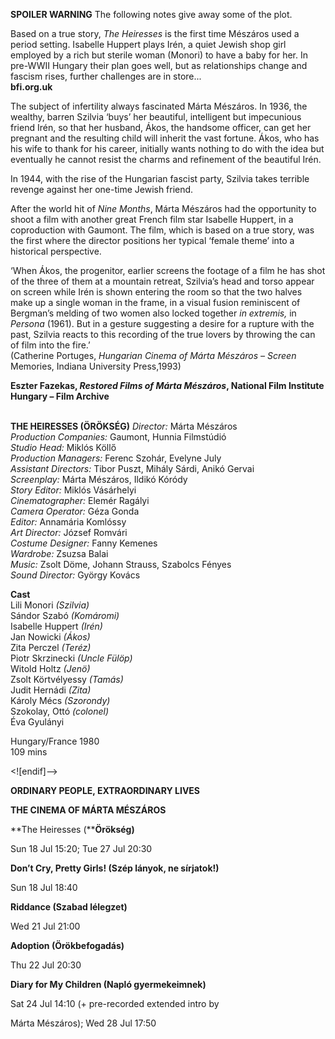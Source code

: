 **SPOILER WARNING** The following notes give away some of the plot.

Based on a true story, _The Heiresses_ is the first time Mészáros used a period setting. Isabelle Huppert plays Irén, a quiet Jewish shop girl employed by a rich but sterile woman (Monori) to have a baby for her. In pre-WWII Hungary their plan goes well, but as relationships change and fascism rises, further challenges are in store...<br>
**bfi.org.uk**

The subject of infertility always fascinated Márta Mészáros. In 1936, the wealthy, barren Szilvia ‘buys’ her beautiful, intelligent but impecunious friend Irén, so that her husband, Ákos, the handsome officer, can get her pregnant and the resulting child will inherit the vast fortune. Ákos, who has his wife to thank for his career, initially wants nothing to do with the idea but eventually he cannot resist the charms and refinement of the beautiful Irén.

In 1944, with the rise of the Hungarian fascist party, Szilvia takes terrible revenge against her one-time Jewish friend.

After the world hit of _Nine Months_, Márta Mészáros had the opportunity to shoot a film with another great French film star Isabelle Huppert, in a coproduction with Gaumont. The film, which is based on a true story, was the first where the director positions her typical ‘female theme’ into a historical perspective.

‘When Ákos, the progenitor, earlier screens the footage of a film he has shot of the three of them at a mountain retreat, Szilvia’s head and torso appear on screen while Irén  is shown entering the room so that the two halves make up a single woman in the frame, in a visual fusion reminiscent of Bergman’s melding of two women also locked together _in extremis,_ in _Persona_ (1961). But in a gesture suggesting a desire for a rupture with the past, Szilvia reacts to this recording of the true lovers by throwing the can of film into the fire.’  
(Catherine Portuges, _Hungarian Cinema of Márta Mészáros – Screen_ Memories, Indiana University Press,1993)<br>

**Eszter Fazekas, _Restored Films of Márta Mészáros_, National Film Institute Hungary – Film Archive**<br>
<br>


**THE HEIRESSES (ÖRÖKSÉG)**
_Director:_ Márta Mészáros<br>
_Production Companies:_ Gaumont, Hunnia Filmstúdió<br>
_Studio Head:_ Miklós  Köllő<br>
_Production Managers:_ Ferenc  Szohár, Evelyne July<br>
_Assistant Directors:_ Tibor Puszt, Mihály Sárdi,
Anikó Gervai<br>
_Screenplay:_ Márta Mészáros, Ildikó Kóródy<br>
_Story Editor:_ Miklós Vásárhelyi<br>
_Cinematographer:_ Elemér Ragályi<br>
_Camera Operator:_ Géza Gonda<br>
_Editor:_ Annamária Komlóssy<br>
_Art Director:_ József Romvári<br>
_Costume Designer:_ Fanny Kemenes<br>
_Wardrobe:_ Zsuzsa Balai<br>
_Music:_ Zsolt Döme, Johann  Strauss, Szabolcs Fényes<br>
_Sound Director:_ György  Kovács<br>

**Cast**<br>
Lili Monori _(Szilvia)_<br>
Sándor Szabó _(Komáromi)_<br>
Isabelle Huppert _(Irén)_<br>
Jan Nowicki _(Ákos)_<br>
Zita Perczel _(Teréz)_<br>
Piotr Skrzinecki _(Uncle Fülöp)_<br>
Witold Holtz _(Jenö)_<br>
Zsolt Körtvélyessy _(Tamás)_<br>
Judit Hernádi _(Zita)_<br>
Károly Mécs _(Szorondy)_<br>
Szokolay, Ottó _(colonel)_<br>
Éva Gyulányi<br>

Hungary/France 1980<br>
109 mins

<![endif]-->

**ORDINARY PEOPLE, EXTRAORDINARY LIVES**

**THE CINEMA OF MÁRTA MÉSZÁROS**

**The Heiresses (****Örökség)**

Sun 18 Jul 15:20; Tue 27 Jul 20:30

**Don’t Cry, Pretty Girls! (Szép lányok, ne sírjatok!)**

Sun 18 Jul 18:40

**Riddance (Szabad lélegzet)**

Wed 21 Jul 21:00

**Adoption (Örökbefogadás)**

Thu 22 Jul 20:30

**Diary for My Children (Napló gyermekeimnek)**

Sat 24 Jul 14:10 (+ pre-recorded extended intro by

Márta Mészáros); Wed 28 Jul 17:50
<!--stackedit_data:
eyJoaXN0b3J5IjpbMjUyNzk2Njc0LDgxMzMxNTE1OSwtMTQyMz
Y4Mzg4XX0=
-->